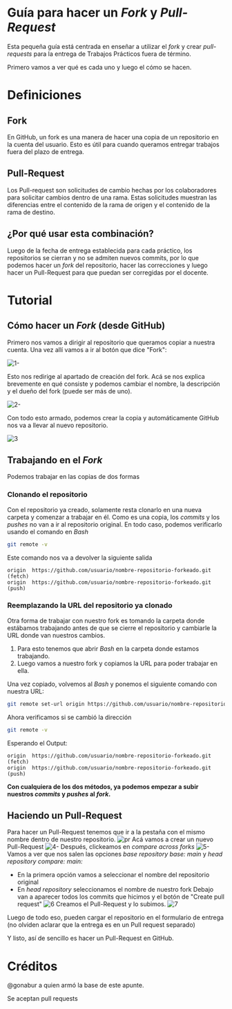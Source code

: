 # Guía para hacer un _Fork_ y _Pull-Request_
Esta pequeña guía está centrada en enseñar a utilizar el _fork_ y crear _pull-requests_ para la entrega de Trabajos Prácticos fuera de término.

Primero vamos a ver qué es cada uno y luego el cómo se hacen.

# Definiciones
## Fork
En GitHub, un fork es una manera de hacer una copia de un repositorio en la cuenta del usuario. 
Esto es útil para cuando queramos entregar trabajos fuera del plazo de entrega.

## Pull-Request
Los Pull-request son solicitudes de cambio hechas por los colaboradores para solicitar cambios dentro de una rama. Estas solicitudes muestran las diferencias entre el contenido de la rama de origen y el contenido de la rama de destino.

## ¿Por qué usar esta combinación?
Luego de la fecha de entrega establecida para cada práctico, los repositorios se cierran y no se admiten nuevos
commits, por lo que podemos hacer un _fork_ del repositorio, hacer las correcciones y luego hacer un Pull-Request
para que puedan ser corregidas por el docente.

# Tutorial

## Cómo hacer un _Fork_ (desde GitHub)
Primero nos vamos a dirigir al repositorio que queramos copiar a nuestra cuenta. Una vez allí vamos a ir al botón que dice "Fork":

![1-](https://github.com/user-attachments/assets/2284cc20-b30d-498e-a343-46bd0d8915e1)

Esto nos redirige al apartado de creación del fork. Acá se nos explica brevemente en qué consiste y podemos cambiar el nombre, la descripción y el dueño del fork (puede ser más de uno). 

![2-](https://github.com/user-attachments/assets/39aff03a-014f-4c3c-9a72-a81a8b191485)

Con todo esto armado, podemos crear la copia y automáticamente GitHub nos va a llevar al nuevo repositorio.

![3](https://github.com/user-attachments/assets/3f85a7d4-6286-4778-9a58-32f400c90c24)

## Trabajando en el _Fork_ 

Podemos trabajar en las copias de dos formas

### Clonando el repositorio

Con el repositorio ya creado, solamente resta clonarlo en una nueva carpeta y comenzar a trabajar en él. 
Como es una copia, los _commits_ y los _pushes_ no van a ir al repositorio original.
En todo caso, podemos verificarlo usando el comando en _Bash_
```bash
git remote -v
```
Este comando nos va a devolver la siguiente salida
```
origin  https://github.com/usuario/nombre-repositorio-forkeado.git (fetch)
origin  https://github.com/usuario/nombre-repositorio-forkeado.git (push)
```
### Reemplazando la URL del repositorio ya clonado
Otra forma de trabajar con nuestro fork es tomando la carpeta donde estábamos trabajando antes de que se cierre el repositorio y cambiarle la URL donde van nuestros cambios.

1. Para esto tenemos que abrir _Bash_ en la carpeta donde estamos trabajando.
2. Luego vamos a nuestro fork y copiamos la URL para poder trabajar en ella. 

Una vez copiado, volvemos al _Bash_ y ponemos el siguiente comando con nuestra URL:
```bash
git remote set-url origin https://github.com/usuario/nombre-repositorio-forkeado.git
```
Ahora verificamos si se cambió la dirección
```bash
git remote -v
```

Esperando el Output:
```
origin  https://github.com/usuario/nombre-repositorio-forkeado.git (fetch)
origin  https://github.com/usuario/nombre-repositorio-forkeado.git (push)
```

**Con cualquiera de los dos métodos, ya podemos empezar a subir nuestros _commits_ y _pushes_ al _fork_.**

## Haciendo un Pull-Request
Para hacer un Pull-Request tenemos que ir a la pestaña con el mismo nombre dentro de nuestro repositorio.
![pr](https://github.com/user-attachments/assets/e51eb681-7b96-47e5-b39a-2106f5c697c6)
Acá vamos a crear un nuevo Pull-Request
![4-](https://github.com/user-attachments/assets/4adc37e2-b871-4806-ac16-685f8bf361a1)
Después, clickeamos en _compare across forks_
![5-](https://github.com/user-attachments/assets/8c35fdd5-71b9-4718-94a0-6be2abe4153f)
Vamos a ver que nos salen las opciones _base repository_ _base: main_ y _head repository_ _compare: main:_
- En la primera opción vamos a seleccionar el nombre del repositorio original
- En _head repository_ seleccionamos el nombre de nuestro fork
Debajo van a aparecer todos los commits que hicimos y el botón de "Create pull request"
![6](https://github.com/user-attachments/assets/2896967b-73eb-447e-8caf-2a250dcc3a6b)
Creamos el Pull-Request y lo subimos.
![7](https://github.com/user-attachments/assets/3fd51127-1744-40f8-9d69-ac69bcc9e8db)

Luego de todo eso, pueden cargar el repositorio en el formulario de entrega 
(no olviden aclarar que la entrega es en un Pull request separado)

Y listo, así de sencillo es hacer un Pull-Request en GitHub.

# Créditos

@gonabur a quien armó la base de este apunte.

Se aceptan pull requests
